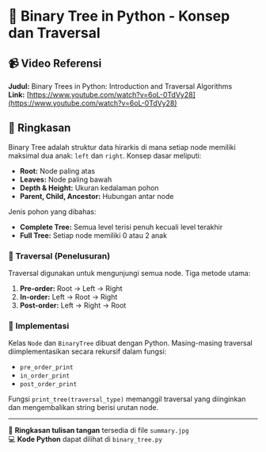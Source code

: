 # 🌳 Binary Tree in Python - Konsep dan Traversal

## 📹 Video Referensi
**Judul:** Binary Trees in Python: Introduction and Traversal Algorithms  
**Link:** [https://www.youtube.com/watch?v=6oL-0TdVy28](https://www.youtube.com/watch?v=6oL-0TdVy28)

## 📘 Ringkasan

Binary Tree adalah struktur data hirarkis di mana setiap node memiliki maksimal dua anak: `left` dan `right`. Konsep dasar meliputi:
- **Root:** Node paling atas
- **Leaves:** Node paling bawah
- **Depth & Height:** Ukuran kedalaman pohon
- **Parent, Child, Ancestor:** Hubungan antar node

Jenis pohon yang dibahas:
- **Complete Tree:** Semua level terisi penuh kecuali level terakhir
- **Full Tree:** Setiap node memiliki 0 atau 2 anak

### 🔁 Traversal (Penelusuran)
Traversal digunakan untuk mengunjungi semua node. Tiga metode utama:
1. **Pre-order:** Root → Left → Right
2. **In-order:** Left → Root → Right
3. **Post-order:** Left → Right → Root

### 🔧 Implementasi
Kelas `Node` dan `BinaryTree` dibuat dengan Python. Masing-masing traversal diimplementasikan secara rekursif dalam fungsi:
- `pre_order_print`
- `in_order_print`
- `post_order_print`

Fungsi `print_tree(traversal_type)` memanggil traversal yang diinginkan dan mengembalikan string berisi urutan node.

---

📄 **Ringkasan tulisan tangan** tersedia di file `summary.jpg`  
💻 **Kode Python** dapat dilihat di `binary_tree.py`
